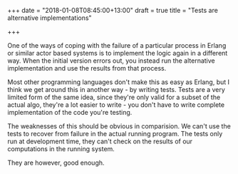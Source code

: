 +++
date = "2018-01-08T08:45:00+13:00"
draft = true
title = "Tests are alternative implementations"

+++

One of the ways of coping with the failure of a particular process in Erlang or similar actor based systems is to 
implement the logic again in a different way. When the initial version errors out, you instead run the alternative
implementation and use the results from that process.

Most other programming languages don't make this as easy as Erlang, but I think we get around this in another way - 
by writing tests. Tests are a very limited form of the same idea, since they're only valid for a subset of the 
actual algo, they're a lot easier to write - you don't have to write  complete implementation of the code you're testing.

The weaknesses of this should be obvious in comparision. We can't use the tests to recover from failure in the actual
running program. The tests only run at development time, they can't check on the results of our computations
in the running system. 

They are however, good enough.
